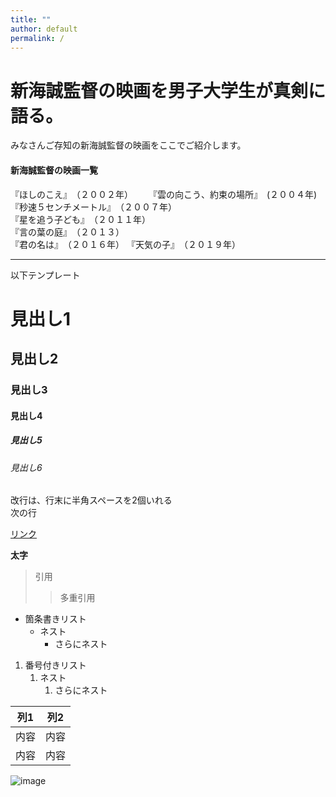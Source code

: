 ```yaml
---
title: ""
author: default
permalink: /
---
```


# 新海誠監督の映画を男子大学生が真剣に語る。  
みなさんご存知の新海誠監督の映画をここでご紹介します。  
#### 新海誠監督の映画一覧  
『ほしのこえ』　（２００２年）　　
『雲の向こう、約束の場所』　(２００４年)  
『秒速５センチメートル』　（２００７年）  
『星を追う子ども』　（２０１１年）  
『言の葉の庭』　（２０１３）  
『君の名は』　（２０１６年） 
『天気の子』　（２０１９年）  

---

以下テンプレート

# 見出し1
## 見出し2
### 見出し3
#### 見出し4
##### 見出し5
###### 見出し6

改行は、行末に半角スペースを2個いれる  
次の行

[リンク](https://www.google.co.jp/)

**太字**

> 引用
>> 多重引用


- 箇条書きリスト
  - ネスト
    - さらにネスト


1. 番号付きリスト
   1. ネスト
      1. さらにネスト

  
| 列1  | 列2  |
|-----|-----|
| 内容  | 内容  |
| 内容  | 内容  |

![image](/220422_GitHubPages/assets/images/logo-150.png)
